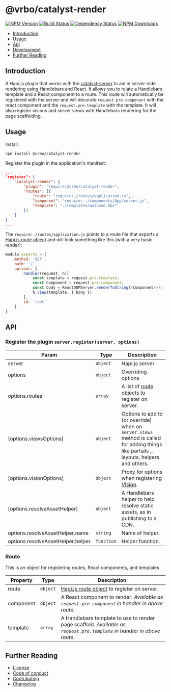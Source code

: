 # @vrbo/catalyst-render
[![NPM Version](https://img.shields.io/npm/v/@vrbo/catalyst-render.svg?style=flat-square)](https://www.npmjs.com/package/@vrbo/catalyst-render)
[![Build Status](https://travis-ci.org/homeaway/catalyst-render.svg?branch=master)](https://travis-ci.org/homeaway/catalyst-render)
[![Dependency Status](https://david-dm.org/homeaway/catalyst-render.svg?theme=shields.io)](https://david-dm.org/homeaway/catalyst-render)
[![NPM Downloads](https://img.shields.io/npm/dm/@vrbo/catalyst-render.svg?style=flat-square)](https://npm-stat.com/charts.html?package=@vrbo/catalyst-render)

*   [Introduction](#introduction)
*   [Usage](#usage)
*   [Api](#api)
*   [Development](#development)
*   [Further Reading](#further-reading)

## Introduction
A Hapi.js plugin that works with the [catalyst-server](https://github.com/homeaway/catalyst-server) to aid in server-side rendering using Handlebars and React. It allows you to relate a Handlebars template and a React component to a route. This route will automatically be registered with the server and will decorate `request.pre.component` with the react component and the `request.pre.template` with the template.  It will also register visions and server views with Handlebars rendering for the page scaffolding. 

## Usage

Install:
```
npm install @vrbo/catalyst-render
```

Register the plugin in the application's manifest:

```json
...
"register": {
    "catalyst-render": {
        "plugin": "require:@vrbo/catalyst-render",
        "routes": [{
            "route": "require:./routes/application.js",
            "component": "require:../components/App/server.js",
            "template": "./templates/welcome.hbs"
        }]
    }
}
...
```

The `require:./routes/application.js` points to a route file that exports a [Hapi.js route object](https://hapijs.com/tutorials/routing) and will look something like this (with a very basic render):

```javascript
module.exports = {
    method: 'GET',
    path: '/',
    options: {
        handler(request, h){
            const template = request.pre.template;
            const Component = request.pre.component;
            const body = ReactDOMServer.renderToString(<Component/>);
            h.view(template, { body })
        },
        id: 'root'
    }
}
```

## API

### Register the plugin `server.register(server, options)`

| Param | Type | Description |
| --- | --- |  --- |
| server | <code>object</code> | Hapi.js server |
| options | <code>object</code> | Overriding options |
| options.routes | <code>array</code> | A list of [route](###route) objects to register on server. |
| [options.viewsOptions] | <code>object</code> | Options to add to (or override) when on `server.views` method is called for adding things like partials ,, layouts, helpers and others. |
| [options.visionOptions] | <code>object</code> | Proxy for options when registering [Vision](https://www.npmjs.com/package/vision). |
| [options.resolveAssetHelper] | <code>object</code> | A Handlebars helper to help resolve static assets, as in publishing to a CDN. |
| options.resolveAssetHelper.name | <code>string</code> | Name of helper. |
| options.resolveAssetHelper.helper | <code>function</code> | Helper function. |

### Route
This is an object for registering routes, React components, and templates

| Property | Type | Description |
| --- | --- |  --- |
| route | <code>object</code> | [Hapi.js route object](https://hapijs.com/tutorials/routing) to register on server. |
| component | <code>object</code> | A React component to render.  _Available as `request.pre.component` in handler in above route._ |
| template | <code>array</code> | A Handlebars template to use to render page scaffold.  _Available as `request.pre.template` in handler in above route._ |


## Further Reading

*   [License](LICENSE)
*   [Code of conduct](CODE_OF_CONDUCT.md)
*   [Contributing](CONTRIBUTING.md)
*   [Changelog](CHANGELOG.md)
